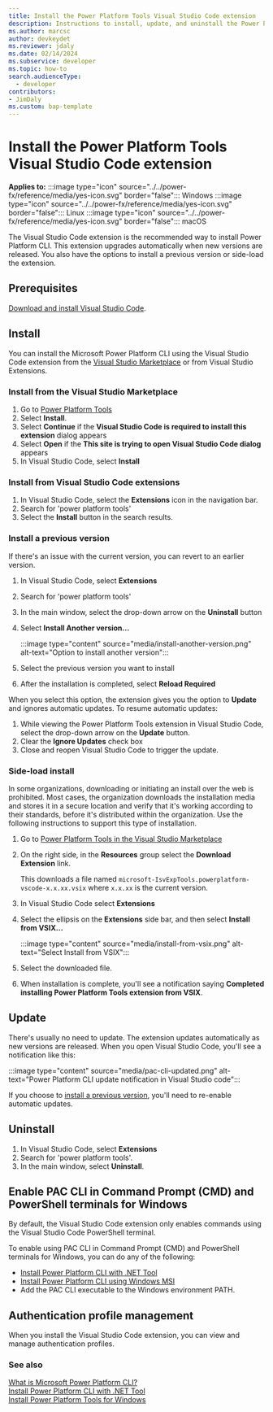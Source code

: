 ```yaml
---
title: Install the Power Platform Tools Visual Studio Code extension
description: Instructions to install, update, and uninstall the Power Platform Tools Visual Studio Code extension.
ms.author: marcsc
author: devkeydet
ms.reviewer: jdaly
ms.date: 02/14/2024
ms.subservice: developer
ms.topic: how-to
search.audienceType: 
  - developer
contributors:
- JimDaly
ms.custom: bap-template
---
```

# Install the Power Platform Tools Visual Studio Code extension

**Applies to:** :::image type="icon" source="../../power-fx/reference/media/yes-icon.svg" border="false"::: Windows :::image type="icon" source="../../power-fx/reference/media/yes-icon.svg" border="false"::: Linux   :::image type="icon" source="../../power-fx/reference/media/yes-icon.svg" border="false"::: macOS 

The Visual Studio Code extension is the recommended way to install Power Platform CLI. This extension upgrades automatically when new versions are released. You also have the options to install a previous version or side-load the extension.

## Prerequisites

[Download and install Visual Studio Code](https://code.visualstudio.com/download).

## Install

You can install the Microsoft Power Platform CLI using the Visual Studio Code extension from the [Visual Studio Marketplace](https://marketplace.visualstudio.com/vscode) or from Visual Studio Extensions.

### Install from the Visual Studio Marketplace

1. Go to [Power Platform Tools](https://marketplace.visualstudio.com/items?itemName=microsoft-IsvExpTools.powerplatform-vscode)
1. Select **Install**.
1. Select **Continue** if the **Visual Studio Code is required to install this extension** dialog appears
1. Select **Open** if the **This site is trying to open Visual Studio Code dialog** appears
1. In Visual Studio Code, select **Install**

### Install from Visual Studio Code extensions

1. In Visual Studio Code, select the **Extensions** icon in the navigation bar.
1. Search for 'power platform tools'
1. Select the **Install** button in the search results.

### Install a previous version

If there's an issue with the current version, you can revert to an earlier version.

1. In Visual Studio Code, select **Extensions**
1. Search for 'power platform tools'
1. In the main window, select the drop-down arrow on the **Uninstall** button
1. Select **Install Another version...**
   
   :::image type="content" source="media/install-another-version.png" alt-text="Option to install another version":::
   
1. Select the previous version you want to install
1. After the installation is completed, select **Reload Required**

When you select this option, the extension gives you the option to **Update** and ignores automatic updates. To resume automatic updates:

1. While viewing the Power Platform Tools extension in Visual Studio Code, select the drop-down arrow on the **Update** button.
1. Clear the **Ignore Updates** check box
1. Close and reopen Visual Studio Code to trigger the update.

### Side-load install

In some organizations, downloading or initiating an install over the web is prohibited. Most cases, the organization downloads the installation media and stores it in a secure location and verify that it's working according to their standards, before it's distributed within the organization. Use the following instructions to support this type of installation.

1. Go to [Power Platform Tools in the Visual Studio Marketplace](https://marketplace.visualstudio.com/items?itemName=microsoft-IsvExpTools.powerplatform-vscode)
1. On the right side, in the **Resources** group select the **Download Extension** link.

   This downloads a file named `microsoft-IsvExpTools.powerplatform-vscode-x.x.xx.vsix` where `x.x.xx` is the current version.

1. In Visual Studio Code select **Extensions** 
1. Select the ellipsis on the **Extensions** side bar, and then select **Install from VSIX...**

   :::image type="content" source="media/install-from-vsix.png" alt-text="Select Install from VSIX":::

1. Select the downloaded file.
1. When installation is complete, you'll see a notification saying **Completed installing Power Platform Tools extension from VSIX**.

## Update

There's usually no need to update. The extension updates automatically as new versions are released.
When you open Visual Studio Code, you'll see a notification like this:

:::image type="content" source="media/pac-cli-updated.png" alt-text="Power Platform CLI update notification in Visual Studio code":::

If you choose to [install a previous version](#install-a-previous-version), you'll need to re-enable automatic updates.

## Uninstall

1. In Visual Studio Code, select **Extensions**
1. Search for 'power platform tools'.
1. In the main window, select **Uninstall**.

## Enable PAC CLI in Command Prompt (CMD) and PowerShell terminals for Windows

By default, the Visual Studio Code extension only enables commands using the Visual Studio Code PowerShell terminal.

To enable using PAC CLI in Command Prompt (CMD) and PowerShell terminals for Windows, you can do any of the following:

- [Install Power Platform CLI with .NET Tool](install-cli-net-tool.md)
- [Install Power Platform CLI using Windows MSI](install-cli-msi.md)
- Add the PAC CLI executable to the Windows environment PATH.

## Authentication profile management

When you install the Visual Studio Code extension, you can view and manage authentication profiles.

<!-- TODO: Details & Screenshots -->


### See also

[What is Microsoft Power Platform CLI?](../cli/introduction.md)   
[Install Power Platform CLI with .NET Tool](install-cli-net-tool.md)   
[Install Power Platform Tools for Windows](install-cli-msi.md)   